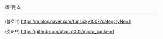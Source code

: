레퍼런스<hr/>

(블로그) https://m.blog.naver.com/funlucky1002?categoryNo=8 <br/>

(깃허브) https://github.com/utopia1002/micro_backend
